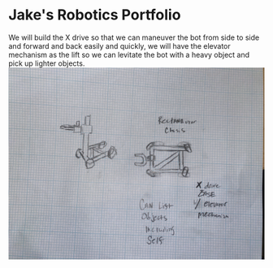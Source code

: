 # Jake's Robotics Portfolio

We will build the X drive so that we can maneuver the bot from side to side and forward and back easily and quickly, we will have the elevator mechanism as the lift so we can levitate the bot with a heavy object and pick up lighter objects.
![Our First Plan](https://github.com/B-Taker/PBT/blob/main/images/Plan01.jpeg?raw=true)
